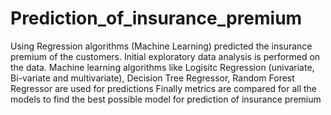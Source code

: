 # Prediction_of_insurance_premium
Using Regression algorithms (Machine Learning) predicted the insurance premium of the customers.
Initial exploratory data analysis is performed on the data.
Machine learning algorithms like Logisitc Regression (univariate, Bi-variate and multivariate), Decision Tree Regressor, Random Forest Regressor are used for predictions
Finally metrics are compared for all the models to find the best possible model for prediction of insurance premium
